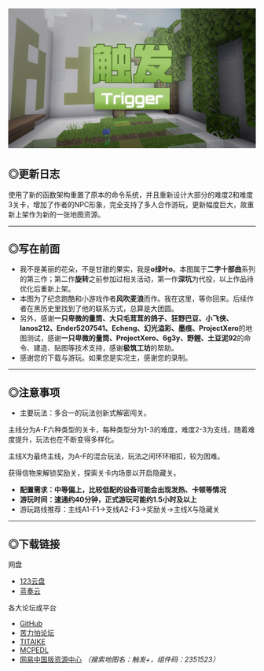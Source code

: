 # ![触发封面](./world_icon.jpeg)
## ◎更新日志

使用了新的函数架构重置了原本的命令系统，并且重新设计大部分的难度2和难度3关卡，增加了作者的NPC形象，完全支持了多人合作游玩，更新幅度巨大，故重新上架作为新的一张地图资源。

---

## ◎写在前面

- 我不是美丽的花朵，不是甘甜的果实，我是**o绿叶o**。本图属于**二字十部曲**系列的第三作；第二作**旋转**之前参加过相关活动，第一作**深坑**为代投，以上作品待优化后重新上架。
- 本图为了纪念跑酷和小游戏作者**风吹麦浪**而作。我在这里，等你回来。后续作者在黑历史里找到了他的联系方式，总算是大团圆。
- 另外，感谢**一只卑微的量筒、大只毛茸茸的鸽子、狂野巴豆、小飞侠、lanos212、Ender5207541、Echeng、幻光溢彩、墨痕、ProjectXero**的地图测试，感谢**一只卑微的量筒、ProjectXero、6g3y、野鲤、土豆泥92**的命令、建造、贴图等技术支持，感谢**极筑工坊**的帮助。
- 感谢您的下载与游玩。如果您是实况主，感谢您的录制。

---

## ◎注意事项

- 主要玩法：多合一的玩法创新式解密闯关。

主线分为A-F六种类型的关卡，每种类型分为1-3的难度，难度2-3为支线，随着难度提升，玩法也在不断变得多样化。

主线X为最终主线，为A-F的混合玩法，玩法之间环环相扣，较为困难。

获得信物来解锁奖励关，探索关卡内场景以开启隐藏关。

- **配置需求：中等偏上，比较低配的设备可能会出现发热、卡顿等情况**
- **游玩时间：速通约40分钟，正式游玩可能约1.5小时及以上**
- 游玩路线推荐：主线A1-F1→支线A2-F3→奖励关→主线X与隐藏关

---

## ◎下载链接

网盘

- [123云盘](https://www.123684.com/s/wIwKTd-kua6d "提取码:6Pa7")
- [蓝奏云](https://wwum.lanzoub.com/b0180j3na "密码:Leaf")

各大论坛或平台
- [GitHub](https://github.com/GreeLeaf2580/Trigger)
- [苦力怕论坛](https://klpbbs.com/thread-159914-1-1.html)
- [TITAIKE](https://www.titaike.cn/6649.html)
- [MCPEDL](https://mcpedl.com/trigger/)
- [网易中国版资源中心](https://resource-minecraft.h5.163.com/#/detail?uid=2156009524&id=4678791372825514220) *（搜索地图名：触发+，组件码：2351523）*
